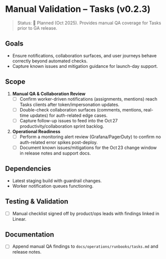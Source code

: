 # Manual Validation – Tasks (v0.2.3)

> Status: 📝 Planned (Oct 2025). Provides manual QA coverage for Tasks prior to GA release.

## Goals
- Ensure notifications, collaboration surfaces, and user journeys behave correctly beyond automated checks.
- Capture known issues and mitigation guidance for launch-day support.

## Scope
1. **Manual QA & Collaboration Review**
   - [ ] Confirm worker-driven notifications (assignments, mentions) reach Tasks clients after token/impersonation updates.
   - [ ] Double-check collaboration surfaces (comments, mentions, real-time updates) for auth-related edge cases.
   - [ ] Capture follow-up issues to feed into the Oct 27 productivity/collaboration sprint backlog.
2. **Operational Readiness**
   - [ ] Perform a monitoring alert review (Grafana/PagerDuty) to confirm no auth-related error spikes post-deploy.
   - [ ] Document known issues/mitigations for the Oct 23 change window in release notes and support docs.

## Dependencies
- Latest staging build with guardrail changes.
- Worker notification queues functioning.

## Testing & Validation
- [ ] Manual checklist signed off by product/ops leads with findings linked in Linear.

## Documentation
- [ ] Append manual QA findings to `docs/operations/runbooks/tasks.md` and release notes.
